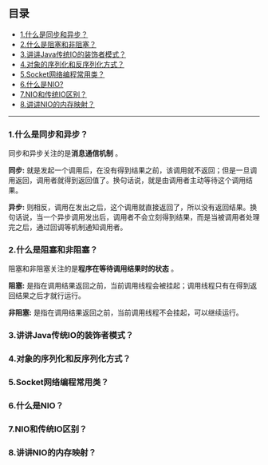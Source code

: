 ## 目录

- [1.什么是同步和异步？](#)
- [2.什么是阻塞和非阻塞？](#)
- [3.讲讲Java传统IO的装饰者模式？](#)
- [4.对象的序列化和反序列化方式？](#)
- [5.Socket网络编程常用类？](#)
- [6.什么是NIO?](#)
- [7.NIO和传统IO区别？](#)
- [8.讲讲NIO的内存映射？](#)
---

### 1.什么是同步和异步？

同步和异步关注的是**消息通信机制** 。

**同步:** 就是发起一个调用后，在没有得到结果之前，该调用就不返回；但是一旦调用返回，调用者就得到返回值了。换句话说，就是由调用者主动等待这个调用结果。

**异步:** 则相反，调用在发出之后，这个调用就直接返回了，所以没有返回结果。换句话说，当一个异步调用发出后，调用者不会立刻得到结果，而是当被调用者处理完之后，通过回调等机制通知调用者。

### 2.什么是阻塞和非阻塞？

阻塞和非阻塞关注的是**程序在等待调用结果时的状态** 。

**阻塞:** 是指在调用结果返回之前，当前调用线程会被挂起；调用线程只有在得到返回结果之后才就行运行。

**非阻塞:** 是指在调用结果返回之前，当前调用线程不会挂起，可以继续运行。

### 3.讲讲Java传统IO的装饰者模式？



### 4.对象的序列化和反序列化方式？



### 5.Socket网络编程常用类？



### 6.什么是NIO？



### 7.NIO和传统IO区别？



### 8.讲讲NIO的内存映射？

